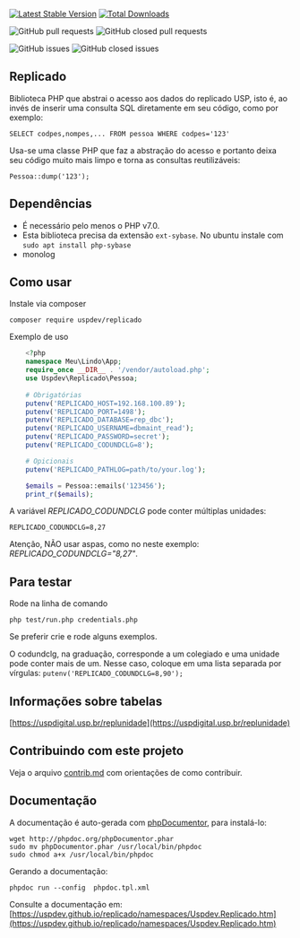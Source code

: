 [![Latest Stable Version](https://poser.pugx.org/uspdev/replicado/v/stable.svg)](https://packagist.org/packages/uspdev/replicado)
[![Total Downloads](https://poser.pugx.org/uspdev/replicado/downloads.svg)](https://packagist.org/packages/uspdev/replicado)

![GitHub pull requests](https://img.shields.io/github/issues-pr-raw/uspdev/replicado.svg) 
![GitHub closed pull requests](https://img.shields.io/github/issues-pr-closed-raw/uspdev/replicado.svg)

![GitHub issues](https://img.shields.io/github/issues/uspdev/replicado.svg) 
![GitHub closed issues](https://img.shields.io/github/issues-closed/uspdev/replicado.svg)

## Replicado

Biblioteca PHP que abstrai o acesso aos dados do replicado USP, 
isto é, ao invés de inserir uma consulta SQL diretamente em seu código, 
como por exemplo: 

    SELECT codpes,nompes,... FROM pessoa WHERE codpes='123'

Usa-se uma classe PHP que faz a abstração do acesso e portanto deixa 
seu código muito mais limpo e torna as consultas reutilizáveis:

    Pessoa::dump('123');

## Dependências

* É necessário pelo menos o PHP v7.0.
* Esta biblioteca precisa da extensão `ext-sybase`. No ubuntu instale com `sudo apt install php-sybase`
* monolog

## Como usar

Instale via composer

    composer require uspdev/replicado

Exemplo de uso

```php
    <?php
    namespace Meu\Lindo\App;
    require_once __DIR__ . '/vendor/autoload.php';
    use Uspdev\Replicado\Pessoa;
    
    # Obrigatórias
    putenv('REPLICADO_HOST=192.168.100.89');
    putenv('REPLICADO_PORT=1498');
    putenv('REPLICADO_DATABASE=rep_dbc');
    putenv('REPLICADO_USERNAME=dbmaint_read');
    putenv('REPLICADO_PASSWORD=secret');
    putenv('REPLICADO_CODUNDCLG=8');

    # Opicionais
    putenv('REPLICADO_PATHLOG=path/to/your.log');

    $emails = Pessoa::emails('123456');
    print_r($emails);
```

A variável *REPLICADO_CODUNDCLG* pode conter múltiplas unidades:

    REPLICADO_CODUNDCLG=8,27

Atenção, NÃO usar aspas, como no neste exemplo: *REPLICADO_CODUNDCLG="8,27"*.

## Para testar

Rode na linha de comando

    php test/run.php credentials.php

Se preferir crie e rode alguns exemplos.

O codundclg, na graduação, corresponde a um colegiado e uma unidade pode conter mais de um. Nesse caso, coloque em uma lista separada por vírgulas: `putenv('REPLICADO_CODUNDCLG=8,90');`

## Informações sobre tabelas

   [https://uspdigital.usp.br/replunidade](https://uspdigital.usp.br/replunidade)


## Contribuindo com este projeto

Veja o arquivo [contrib.md](doc/contrib.md) com orientações de como contribuir.

## Documentação

A documentação é auto-gerada com [phpDocumentor](https://www.phpdoc.org/), para instalá-lo:

    wget http://phpdoc.org/phpDocumentor.phar
    sudo mv phpDocumentor.phar /usr/local/bin/phpdoc
    sudo chmod a+x /usr/local/bin/phpdoc

Gerando a documentação:

    phpdoc run --config  phpdoc.tpl.xml

Consulte a documentação em: 
[https://uspdev.github.io/replicado/namespaces/Uspdev.Replicado.htm](https://uspdev.github.io/replicado/namespaces/Uspdev.Replicado.htm)
